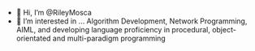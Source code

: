- 👋 Hi, I’m @RileyMosca
- 👀 I’m interested in ... Algorithm Development, Network Programming, AIML, and developing language proficiency in procedural, object-orientated and multi-paradigm programming



